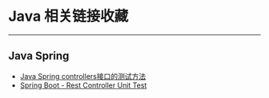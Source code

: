 # Java 相关链接收藏
***
## Java Spring

- [Java Spring controllers接口的测试方法](https://spring.io/guides/gs/testing-web/)
- [Spring Boot - Rest Controller Unit Test](https://www.tutorialspoint.com/spring_boot/spring_boot_rest_controller_unit_test.htm)